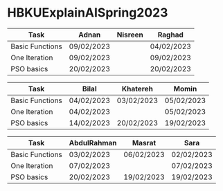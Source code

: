 # HBKUExplainAISpring2023


| Task            | Adnan      | Nisreen | Raghad     |
| --------------- | ---------- | ------- | ---------- |
| Basic Functions | 09/02/2023 |         | 04/02/2023 |
| One Iteration   | 09/02/2023 |         | 09/02/2023 |
| PSO basics      | 20/02/2023 |         | 20/02/2023 |





| Task            | Bilal      | Khatereh  | Momin      |
| --------------- | ---------- | --------- | ---------- |
| Basic Functions | 04/02/2023 | 03/02/2023| 05/02/2023 |
| One Iteration   | 04/02/2023 |           | 05/02/2023 |
| PSO basics      | 14/02/2023 | 20/02/2023| 19/02/2023 |



| Task            | AbdulRahman | Masrat     | Sara       |
| --------------- | ----------- | ---------- | ---------- |
| Basic Functions | 03/02/2023  | 06/02/2023 | 02/02/2023 |
| One Iteration   | 07/02/2023  |            | 07/02/2023 |
| PSO basics      | 20/02/2023  | 19/02/2023 | 19/02/2023 |
